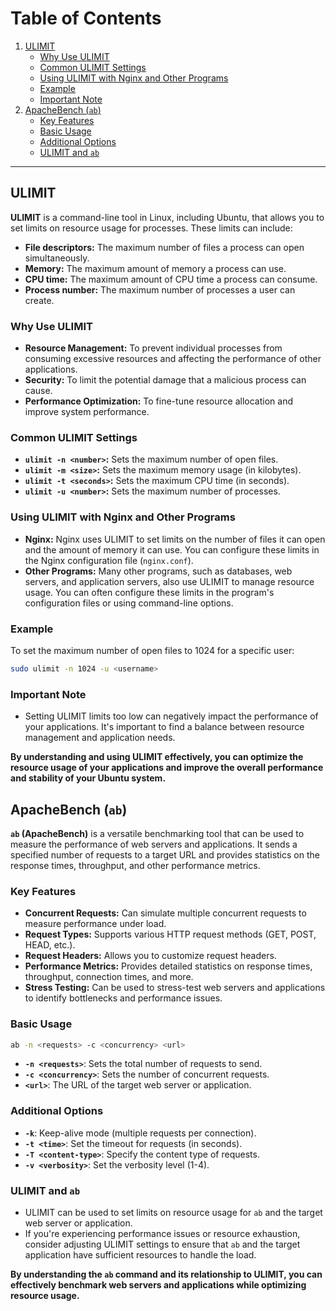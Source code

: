 # Table of Contents

1. [ULIMIT](#ulimit)
   - [Why Use ULIMIT](#why-use-ulimit)
   - [Common ULIMIT Settings](#common-ulimit-settings)
   - [Using ULIMIT with Nginx and Other Programs](#using-ulimit-with-nginx-and-other-programs)
   - [Example](#example)
   - [Important Note](#important-note)
2. [ApacheBench (`ab`)](#ab-apachebench)
   - [Key Features](#key-features)
   - [Basic Usage](#basic-usage)
   - [Additional Options](#additional-options)
   - [ULIMIT and `ab`](#ulimit-and-ab)

---

## ULIMIT

**ULIMIT** is a command-line tool in Linux, including Ubuntu, that allows you to set limits on resource usage for processes. These limits can include:

* **File descriptors:** The maximum number of files a process can open simultaneously.
* **Memory:** The maximum amount of memory a process can use.
* **CPU time:** The maximum amount of CPU time a process can consume.
* **Process number:** The maximum number of processes a user can create.

### Why Use ULIMIT

* **Resource Management:** To prevent individual processes from consuming excessive resources and affecting the performance of other applications.
* **Security:** To limit the potential damage that a malicious process can cause.
* **Performance Optimization:** To fine-tune resource allocation and improve system performance.

### Common ULIMIT Settings

* **`ulimit -n <number>`:** Sets the maximum number of open files.
* **`ulimit -m <size>`:** Sets the maximum memory usage (in kilobytes).
* **`ulimit -t <seconds>`:** Sets the maximum CPU time (in seconds).
* **`ulimit -u <number>`:** Sets the maximum number of processes.

### Using ULIMIT with Nginx and Other Programs

* **Nginx:** Nginx uses ULIMIT to set limits on the number of files it can open and the amount of memory it can use. You can configure these limits in the Nginx configuration file (`nginx.conf`).
* **Other Programs:** Many other programs, such as databases, web servers, and application servers, also use ULIMIT to manage resource usage. You can often configure these limits in the program's configuration files or using command-line options.

### Example

To set the maximum number of open files to 1024 for a specific user:

```bash
sudo ulimit -n 1024 -u <username>
```

### Important Note

* Setting ULIMIT limits too low can negatively impact the performance of your applications. It's important to find a balance between resource management and application needs.

**By understanding and using ULIMIT effectively, you can optimize the resource usage of your applications and improve the overall performance and stability of your Ubuntu system.**

## ApacheBench (`ab`)

**`ab` (ApacheBench)** is a versatile benchmarking tool that can be used to measure the performance of web servers and applications. It sends a specified number of requests to a target URL and provides statistics on the response times, throughput, and other performance metrics.

### Key Features

- **Concurrent Requests:** Can simulate multiple concurrent requests to measure performance under load.
- **Request Types:** Supports various HTTP request methods (GET, POST, HEAD, etc.).
- **Request Headers:** Allows you to customize request headers.
- **Performance Metrics:** Provides detailed statistics on response times, throughput, connection times, and more.
- **Stress Testing:** Can be used to stress-test web servers and applications to identify bottlenecks and performance issues.

### Basic Usage

```bash
ab -n <requests> -c <concurrency> <url>
```

- **`-n <requests>`**: Sets the total number of requests to send.
- **`-c <concurrency>`**: Sets the number of concurrent requests.
- **`<url>`**: The URL of the target web server or application.

### Additional Options

- **`-k`**: Keep-alive mode (multiple requests per connection).
- **`-t <time>`**: Set the timeout for requests (in seconds).
- **`-T <content-type>`**: Specify the content type of requests.
- **`-v <verbosity>`**: Set the verbosity level (1-4).

### ULIMIT and `ab`

- ULIMIT can be used to set limits on resource usage for `ab` and the target web server or application.
- If you're experiencing performance issues or resource exhaustion, consider adjusting ULIMIT settings to ensure that `ab` and the target application have sufficient resources to handle the load.

**By understanding the `ab` command and its relationship to ULIMIT, you can effectively benchmark web servers and applications while optimizing resource usage.**
